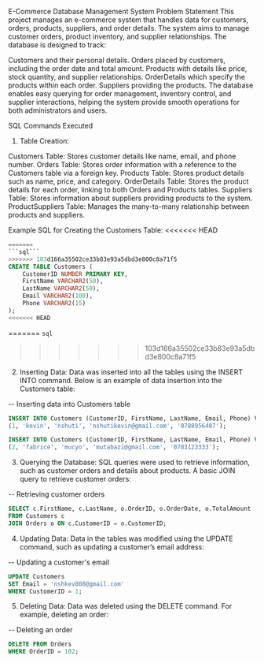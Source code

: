 E-Commerce Database Management System
Problem Statement
This project manages an e-commerce system that handles data for customers, orders, products, suppliers, and order details. The system aims to manage customer orders, product inventory, and supplier relationships. The database is designed to track:

Customers and their personal details.
Orders placed by customers, including the order date and total amount.
Products with details like price, stock quantity, and supplier relationships.
OrderDetails which specify the products within each order.
Suppliers providing the products.
The database enables easy querying for order management, inventory control, and supplier interactions, helping the system provide smooth operations for both administrators and users.

SQL Commands Executed
1. Table Creation:

Customers Table: Stores customer details like name, email, and phone number.
Orders Table: Stores order information with a reference to the Customers table via a foreign key.
Products Table: Stores product details such as name, price, and category.
OrderDetails Table: Stores the product details for each order, linking to both Orders and Products tables.
Suppliers Table: Stores information about suppliers providing products to the system.
ProductSuppliers Table: Manages the many-to-many relationship between products and suppliers.


Example SQL for Creating the Customers Table:
<<<<<<< HEAD
```sql
=======
```sql```
>>>>>>> 103d166a35502ce33b83e93a5dbd3e800c8a71f5
CREATE TABLE Customers (
    CustomerID NUMBER PRIMARY KEY,
    FirstName VARCHAR2(50),
    LastName VARCHAR2(50),
    Email VARCHAR2(100),
    Phone VARCHAR2(15)
);
<<<<<<< HEAD
```
=======
   ```sql```
>>>>>>> 103d166a35502ce33b83e93a5dbd3e800c8a71f5
2. Inserting Data:
Data was inserted into all the tables using the INSERT INTO command. Below is an example of data insertion into the Customers table:

-- Inserting data into Customers table
```sql
INSERT INTO Customers (CustomerID, FirstName, LastName, Email, Phone) VALUES 
(1, 'kevin', 'nshuti', 'nshutikevin@gmail.com', '0788956407');

INSERT INTO Customers (CustomerID, FirstName, LastName, Email, Phone) VALUES 
(2, 'fabrice', 'mucyo', 'mutabazi@gmail.com', '0783123333');

```

3. Querying the Database:
SQL queries were used to retrieve information, such as customer orders and details about products. A basic JOIN query to retrieve customer orders:

-- Retrieving customer orders

```sql
SELECT c.FirstName, c.LastName, o.OrderID, o.OrderDate, o.TotalAmount
FROM Customers c
JOIN Orders o ON c.CustomerID = o.CustomerID;
```

4. Updating Data:
Data in the tables was modified using the UPDATE command, such as updating a customer’s email address:

-- Updating a customer's email
```sql
UPDATE Customers
SET Email = 'nshkev808@gmail.com'
WHERE CustomerID = 1;
```

5. Deleting Data:
Data was deleted using the DELETE command. For example, deleting an order:

-- Deleting an order
```sql
DELETE FROM Orders
WHERE OrderID = 102;

```
